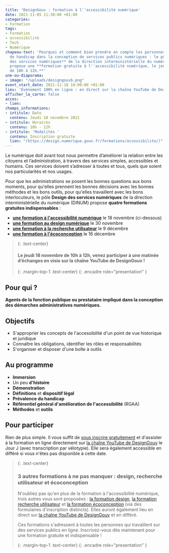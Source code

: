 ```yaml
---
title: 'DesignGouv : formation à l''accessibilité numérique'
date: 2021-11-05 11:30:00 +01:00
categories:
- Formation
tags:
- Formation
- accessibilité
- Tech
- Numérique
chapeau-text: 'Pourquoi et comment bien prendre en compte les personnes en situation
  de handicap dans la conception de services publics numériques : le pôle **Design
  des services numériques** de la direction interministérielle du numérique (DINUM)
  propose une **formation gratuite à l''accessibilité numérique, le jeudi 18 novembre,
  de 10h à 12h.**'
une-ou-diaporama:
- image: "/uploads/designgouvb.png"
event_start_date: 2021-11-18 10:00:00 +01:00
lieu: 'Événement 100% en ligne : en direct sur la chaîne YouTube de DesignGouv'
afficher_la_carte: false
acces:
- lien: 
champs_informations:
- intitule: Date
  contenu: Jeudi 18 novembre 2021
- intitule: Horaires
  contenu: 10h - 12h
- intitule: 'Modalités '
  contenu: Inscription gratuite
  lien: "(https://design.numerique.gouv.fr/formations/accessibilite/)"
---
```


Le numérique doit avant tout nous permettre d’améliorer la relation entre les citoyens et l’administration, à travers des services simples, accessibles et humains. Ces services doivent s’adresser à toutes et tous, quels que soient nos particularités et nos usages.

Pour que les administrations se posent les bonnes questions aux bons moments, pour qu'elles prennent les bonnes décisions avec les bonnes méthodes et les bons outils, pour qu'elles travaillent avec les bons interlocuteurs, le pôle **Design des services numériques** de la direction interministérielle du numérique (DINUM) propose **quatre formations gratuites indispensables** : 
* **[une formation à l'accessibilité numérique](https://design.numerique.gouv.fr/formations/accessibilite/)** le 18 novembre (ci-dessous) 
* **[une formation au design numérique](https://design.numerique.gouv.fr/formations/design/)** le 30 novembre 
* **[une formation à la recherche utilisateur](https://design.numerique.gouv.fr/formations/recherche-utilisateur/)** le 9 décembre 
* **[une formation à l'écoconception](https://design.numerique.gouv.fr/formations/ecoconception/)** le 16 décembre

> {: .text-center}
>
> #### Le jeudi 18 novembre de 10h à 12h, venez participer à une matinée d’échanges en visio sur la chaîne YouTube de DesignGouv !
>
> {: .margin-top-1 .text-center}
{: .encadre role="presentation" }

## Pour qui ?

**Agents de la fonction publique ou prestataire impliqué dans la conception des démarches administratives numériques.**

## Objectifs

* S'approprier les concepts de l'accessibilité d'un point de vue historique et juridique
* Connaître les obligations, identifier les rôles et responsabilités
* S'organiser et disposer d'une boîte à outils

## Au programme

* **Immersion**
* Un peu **d'histoire**
* **Démonstration**
* **Définitions** et **dispositif légal**
* **Prévalence du handicap**
* **Référentiel général d'amélioration de l'accessibilité** (RGAA)
* **Méthodes** et **outils**

## Pour participer 

Rien de plus simple. Il vous suffit de [vous inscrire gratuitement](https://design.numerique.gouv.fr/formations/accessibilite/) et d'assister à la formation en ligne directement sur [la chaîne YouTube de DesignGouv](https://www.youtube.com/channel/UCMH9lC8dSlRVRfb0LoKuJZw/featured) le Jour J (avec transcription par vélotypie). Elle sera également accessible en différé si vous n'êtes pas disponible à cette date.

> {: .text-center}
>
> ### 3 autres formations à ne pas manquer : design, recherche utilisateur et écoconception
>
> N'oubliez pas qu'en plus de la formation à l'accessibilité numérique, trois autres vous sont proposées : [la formation design](https://design.numerique.gouv.fr/formations/design/), [la formation recherche utilisateur](https://design.numerique.gouv.fr/formations/recherche-utilisateur/) et [la formation écoconception](https://design.numerique.gouv.fr/formations/ecoconception/) (via des formulaires d'inscription distincts). Elles auront également lieu en direct sur [la chaîne YouTube de DesignGouv](https://www.youtube.com/channel/UCMH9lC8dSlRVRfb0LoKuJZw/featured) et en différé.
> 
> Ces formations s'adressent à toutes les personnes qui travaillent sur des services publics en ligne. Inscrivez-vous dès maintenant pour une formation gratuite et indispensable !
>
> {: .margin-top-1 .text-center}
{: .encadre role="presentation" }